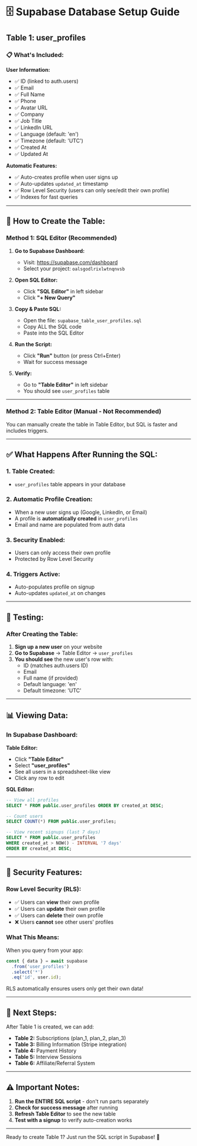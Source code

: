 # 🗄️ Supabase Database Setup Guide

## Table 1: user_profiles

### 📋 What's Included:

**User Information:**
- ✅ ID (linked to auth.users)
- ✅ Email
- ✅ Full Name
- ✅ Phone
- ✅ Avatar URL
- ✅ Company
- ✅ Job Title
- ✅ LinkedIn URL
- ✅ Language (default: 'en')
- ✅ Timezone (default: 'UTC')
- ✅ Created At
- ✅ Updated At

**Automatic Features:**
- ✅ Auto-creates profile when user signs up
- ✅ Auto-updates `updated_at` timestamp
- ✅ Row Level Security (users can only see/edit their own profile)
- ✅ Indexes for fast queries

---

## 🚀 How to Create the Table:

### Method 1: SQL Editor (Recommended)

1. **Go to Supabase Dashboard:**
   - Visit: https://supabase.com/dashboard
   - Select your project: `oalsgodlrixlwtnqnvsb`

2. **Open SQL Editor:**
   - Click **"SQL Editor"** in left sidebar
   - Click **"+ New Query"**

3. **Copy & Paste SQL:**
   - Open the file: `supabase_table_user_profiles.sql`
   - Copy ALL the SQL code
   - Paste into the SQL Editor

4. **Run the Script:**
   - Click **"Run"** button (or press Ctrl+Enter)
   - Wait for success message

5. **Verify:**
   - Go to **"Table Editor"** in left sidebar
   - You should see `user_profiles` table

---

### Method 2: Table Editor (Manual - Not Recommended)

You can manually create the table in Table Editor, but SQL is faster and includes triggers.

---

## ✅ What Happens After Running the SQL:

### 1. **Table Created:**
- `user_profiles` table appears in your database

### 2. **Automatic Profile Creation:**
- When a new user signs up (Google, LinkedIn, or Email)
- A profile is **automatically created** in `user_profiles`
- Email and name are populated from auth data

### 3. **Security Enabled:**
- Users can only access their own profile
- Protected by Row Level Security

### 4. **Triggers Active:**
- Auto-populates profile on signup
- Auto-updates `updated_at` on changes

---

## 🧪 Testing:

### After Creating the Table:

1. **Sign up a new user** on your website
2. **Go to Supabase** → Table Editor → `user_profiles`
3. **You should see** the new user's row with:
   - ID (matches auth.users ID)
   - Email
   - Full name (if provided)
   - Default language: 'en'
   - Default timezone: 'UTC'

---

## 📊 Viewing Data:

### In Supabase Dashboard:

**Table Editor:**
- Click **"Table Editor"**
- Select **"user_profiles"**
- See all users in a spreadsheet-like view
- Click any row to edit

**SQL Editor:**
```sql
-- View all profiles
SELECT * FROM public.user_profiles ORDER BY created_at DESC;

-- Count users
SELECT COUNT(*) FROM public.user_profiles;

-- View recent signups (last 7 days)
SELECT * FROM public.user_profiles 
WHERE created_at > NOW() - INTERVAL '7 days'
ORDER BY created_at DESC;
```

---

## 🔐 Security Features:

### Row Level Security (RLS):
- ✅ Users can **view** their own profile
- ✅ Users can **update** their own profile
- ✅ Users can **delete** their own profile
- ❌ Users **cannot** see other users' profiles

### What This Means:
When you query from your app:
```javascript
const { data } = await supabase
  .from('user_profiles')
  .select('*')
  .eq('id', user.id);
```
RLS automatically ensures users only get their own data!

---

## 🔄 Next Steps:

After Table 1 is created, we can add:
- **Table 2:** Subscriptions (plan_1, plan_2, plan_3)
- **Table 3:** Billing Information (Stripe integration)
- **Table 4:** Payment History
- **Table 5:** Interview Sessions
- **Table 6:** Affiliate/Referral System

---

## ⚠️ Important Notes:

1. **Run the ENTIRE SQL script** - don't run parts separately
2. **Check for success message** after running
3. **Refresh Table Editor** to see the new table
4. **Test with a signup** to verify auto-creation works

---

Ready to create Table 1? Just run the SQL script in Supabase! 🚀

